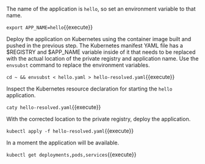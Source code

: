 The name of the application is `hello`, so set an environment variable to that name.

`export APP_NAME=hello`{{execute}}

Deploy the application on Kubernetes using the container image built and pushed in the previous step. The Kubernetes manifest YAML file has a $REGISTRY and $APP_NAME variable inside of it that needs to be replaced with the actual location of the private registry and application name. Use the `envsubst` command to replace the environment variables.

`cd ~ && envsubst < hello.yaml > hello-resolved.yaml`{{execute}}

Inspect the Kubernetes resource declaration for starting the `hello` application.

`caty hello-resolved.yaml`{{execute}}

With the corrected location to the private registry, deploy the application.

`kubectl apply -f hello-resolved.yaml`{{execute}}

In a moment the application will be available.

`kubectl get deployments,pods,services`{{execute}}
